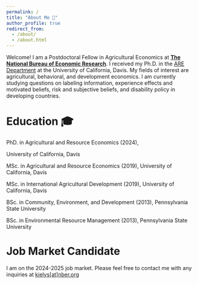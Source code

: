 ```yaml
---
permalink: /
title: "About Me 👋"
author_profile: true
redirect_from: 
  - /about/
  - /about.html
---
```


Welcome! I am a Postdoctoral Fellow in Agricultural Economics at **[The National Bureau of Economic Research](https://www.nber.org/)**.
I received my Ph.D. in the [ARE Department](https://are.ucdavis.edu/) at the University of California, Davis.  My fields of interest are agricultural, behavioral, and development economics. I am currently studying questions on labeling information, experience effects and motivated beliefs, risk and subjective beliefs, and disability policy in developing countries.

Education 🎓
=========
PhD. in Agricultural and Resource Economics (2024),
<!--Dissertation: “”
Committee: Kristin Kiesel, Travis Lybbert, Anujit Chakraborty-->
University of California, Davis

MSc. in Agricultural and Resource Economics (2019),
University of California, Davis

MSc. in International Agricultural Development (2019),
University of California, Davis

BSc. in Community, Environment, and Development (2013),
Pennsylvania State University

BSc. in Environmental Resource Management (2013),
Pennsylvania State University

Job Market Candidate
====================
I am on the 2024-2025 job market. Please feel free to contact me with any inquiries at [kielys[at]nber.org](mailto:kielys@nber.org)
